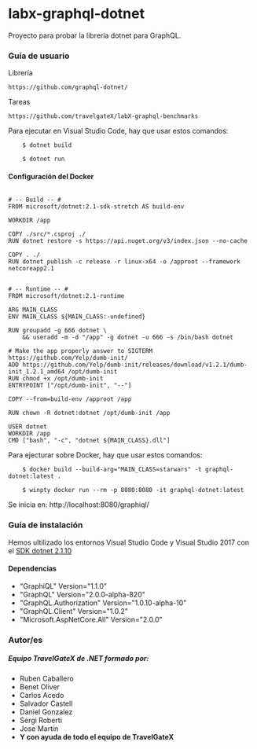 
# labx-graphql-dotnet


Proyecto para probar la librería dotnet para GraphQL.


### Guía de usuario

Librería
```
https://github.com/graphql-dotnet/
```

Tareas
```
https://github.com/travelgateX/labX-graphql-benchmarks
```
Para ejecutar en Visual Studio Code, hay que usar estos comandos: 
```
    $ dotnet build
```
```
    $ dotnet run
```
#### Configuración del Docker
```

# -- Build -- #
FROM microsoft/dotnet:2.1-sdk-stretch AS build-env

WORKDIR /app

COPY ./src/*.csproj ./
RUN dotnet restore -s https://api.nuget.org/v3/index.json --no-cache

COPY . ./
RUN dotnet publish -c release -r linux-x64 -o /approot --framework netcoreapp2.1


# -- Runtime -- #
FROM microsoft/dotnet:2.1-runtime

ARG MAIN_CLASS
ENV MAIN_CLASS ${MAIN_CLASS:-undefined}

RUN groupadd -g 666 dotnet \
    && useradd -m -d "/app" -g dotnet -u 666 -s /bin/bash dotnet

# Make the app properly answer to SIGTERM https://github.com/Yelp/dumb-init/
ADD https://github.com/Yelp/dumb-init/releases/download/v1.2.1/dumb-init_1.2.1_amd64 /opt/dumb-init
RUN chmod +x /opt/dumb-init
ENTRYPOINT ["/opt/dumb-init", "--"]

COPY --from=build-env /approot /app

RUN chown -R dotnet:dotnet /opt/dumb-init /app

USER dotnet
WORKDIR /app
CMD ["bash", "-c", "dotnet ${MAIN_CLASS}.dll"]
```

Para ejecturar sobre Docker, hay que usar estos comandos:
```
    $ docker build --build-arg="MAIN_CLASS=starwars" -t graphql-dotnet:latest .
```
```
    $ winpty docker run --rm -p 8080:8080 -it graphql-dotnet:latest
```

Se inicia en: http://localhost:8080/graphiql/

 	
### Guía de instalación

Hemos ultilizado los entornos Visual Studio Code y Visual Studio 2017 con el [SDK dotnet 2.1.10](https://www.microsoft.com/net/download/windows)


#### Dependencias
* "GraphiQL" Version="1.1.0"
* "GraphQL" Version="2.0.0-alpha-820"
* "GraphQL.Authorization" Version="1.0.10-alpha-10"
* "GraphQL.Client" Version="1.0.2"
* "Microsoft.AspNetCore.All" Version="2.0.0"

### Autor/es

##### Equipo TravelGateX de .NET formado por:
* Ruben Caballero
* Benet Oliver
* Carlos Acedo
* Salvador Castell
* Daniel Gonzalez
* Sergi Roberti
* Jose Martin
* **Y con ayuda de todo el equipo de TravelGateX**


